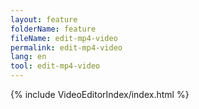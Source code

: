 ```yaml
---
layout: feature
folderName: feature
fileName: edit-mp4-video
permalink: edit-mp4-video
lang: en
tool: edit-mp4-video
---
```


{% include VideoEditorIndex/index.html %}

   
